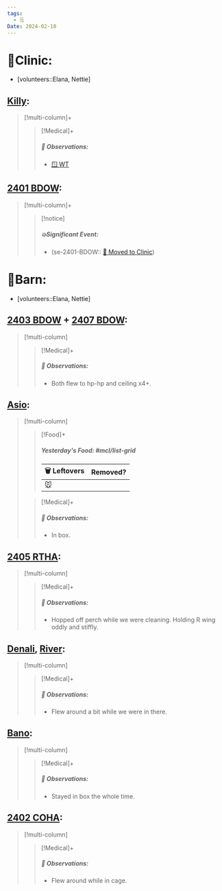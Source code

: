 ```yaml
---
tags:
  - 🗒️
Date: 2024-02-10
---
```


# 🏥Clinic:
- [volunteers::Elana, Nettie]

## [Killy](../RARE%20Birds/Ed%20Birds/Killy.md):
> [!multi-column]+
>
>> [!Medical]+
>> ##### 🔭 Observations:
>> - [🪟 WT](../Admin/Codes/Window%20time.md)

## [2401 BDOW](../RARE%20Birds/2401%20BDOW.md):
> [!multi-column]+
>
>> [!notice]
>> ##### 💥Significant Event:
>> - (se-2401-BDOW:: [🏥 Moved to Clinic](../Admin/Codes/Moved%20to%20Clinic.md))
>>

# 🏡Barn:
- [volunteers::Elana, Nettie]

## [2403 BDOW](../RARE%20Birds/2403%20BDOW.md) + [2407 BDOW](../RARE%20Birds/2407%20BDOW.md):
> [!multi-column]
>
>> [!Medical]+
>> ##### 🔭 Observations:
>> - Both flew to hp-hp and ceiling x4+.

## [Asio](../RARE%20Birds/Ed%20Birds/Asio.md):
> [!multi-column]
>
>> [!Food]+
>> ##### Yesterday's Food: #mcl/list-grid
>> |🗑️ Leftovers| Removed?
>> |---|---|
>>|🐭|
>
>> [!Medical]+
>> ##### 🔭 Observations:
>> - In box.

## [2405 RTHA](../RARE%20Birds/2405%20RTHA.md):
> [!multi-column]
>
>> [!Medical]+
>> ##### 🔭 Observations:
>> - Hopped off perch while we were cleaning. Holding R wing oddly and stiffly. 

## [Denali](../RARE%20Birds/Ed%20Birds/Denali.md), [River](../RARE%20Birds/Ed%20Birds/River.md):
> [!multi-column]
>
>> [!Medical]+
>> ##### 🔭 Observations:
>> - Flew around a bit while we were in there.

## [Bano](../RARE%20Birds/Ed%20Birds/Bano.md):
> [!multi-column]
>
>> [!Medical]+
>> ##### 🔭 Observations:
>> - Stayed in box the whole time.

## [2402 COHA](../RARE%20Birds/2402%20COHA.md):
> [!multi-column]
>
>> [!Medical]+
>> ##### 🔭 Observations:
>> - Flew around while in cage. 

